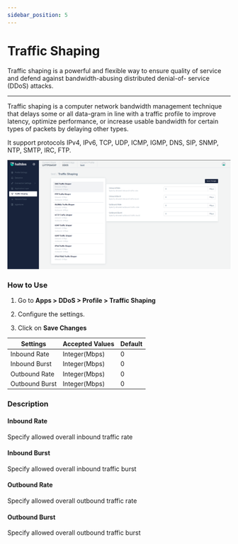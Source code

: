 ```yaml
---
sidebar_position: 5
---
```


# Traffic Shaping

Traffic shaping is a powerful and flexible way to ensure quality of service and defend against bandwidth-abusing distributed denial-of- service (DDoS) attacks.

---

Traffic shaping is a computer network bandwidth management technique that delays some or all data-gram in line with a traffic profile to improve latency, optimize performance, or increase usable bandwidth for certain types of packets by delaying other types.

It support protocols IPv4, IPv6, TCP, UDP, ICMP, IGMP, DNS, SIP, SNMP, NTP, SMTP, IRC, FTP.

![traffic_shaping](/img/ddos/v7/docs/traffic_shaping.png)

### How to Use

1. Go to **Apps > DDoS > Profile > Traffic Shaping**

2. Configure the settings.

3. Click on **Save Changes**

| Settings       | Accepted Values | Default |
|----------------|-----------------|---------|
| Inbound  Rate  | Integer(Mbps)   | 0       |
| Inbound Burst  | Integer(Mbps)   | 0       |
| Outbound Rate  | Integer(Mbps)   | 0       |
| Outbound Burst | Integer(Mbps)   | 0       |

### Description

#### Inbound Rate

Specify allowed overall inbound traffic rate

#### Inbound Burst

Specify allowed overall inbound traffic burst

#### Outbound Rate

Specify allowed overall outbound traffic rate

#### Outbound Burst

Specify allowed overall outbound traffic burst
